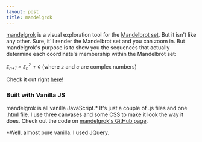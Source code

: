 ```yaml
---
layout: post
title: mandelgrok
---
```


[mandelgrok](http://kdbanman.com/mandelgrok) is a visual exploration tool for the [Mandelbrot set](https://en.wikipedia.org/wiki/Mandelbrot_set).  But it isn't like any other.  Sure, it'll render the Mandelbrot set and you can zoom in.  But mandelgrok's purpose is to show you the sequences that actually determine each coordinate's membership within the Mandelbrot set:

*z<sub>n+1</sub> = z<sub>n</sub><sup>2</sup> + c* (where *z* and *c* are complex numbers)

Check it out right [here](http://kdbanman.com/mandelgrok)!

### Built with Vanilla JS

mandelgrok is all vanilla JavaScript.*  It's just a couple of .js files and one .html file.  I use three canvases and some CSS to make it look the way it does.  Check out the code on [mandelgrok's GitHub page](http://github.com/kdbanman/mandelgrok).


*Well, almost pure vanilla.  I used JQuery.
